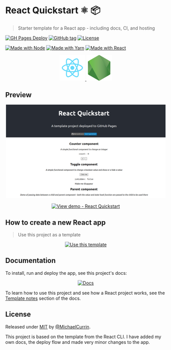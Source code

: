 # React Quickstart ⚛️ 📦
> Starter template for a React app - including docs, CI, and hosting

[![GH Pages Deploy](https://github.com/MichaelCurrin/react-quickstart/workflows/GH%20Pages%20Deploy/badge.svg)](https://github.com/MichaelCurrin/react-quickstart/actions?query=workflow:"GH+Pages+Deploy")
[![GitHub tag](https://img.shields.io/github/tag/MichaelCurrin/react-quickstart)](https://github.com/MichaelCurrin/react-quickstart/tags/)
[![License](https://img.shields.io/badge/License-MIT-blue)](#license)

[![Made with Node](https://img.shields.io/badge/Node.js->=10-blue?logo=node.js&logoColor=white)](https://nodejs.org)
[![Made with Yarn](https://img.shields.io/badge/Yarn->=1-blue?logo=yarn&logoColor=white)](https://classic.yarnpkg.com)
[![Made with React](https://img.shields.io/github/package-json/dependency-version/MichaelCurrin/react-quickstart/react?logo=react)](https://www.npmjs.com/package/react)


<div align="center">
    <a href="https://michaelcurrin.github.io/react-quickstart/">
        <img src="https://raw.githubusercontent.com/github/explore/master/topics/react/react.png"
             alt="node icon"
             title="Node.js"
             width="80" height="80" />
        <img src="https://raw.githubusercontent.com/github/explore/master/topics/nodejs/nodejs.png"
             alt="node icon"
             title="Node.js"
             width="80" height="80" />
    </a>
</div>


## Preview

<div align="center">
    <a href="https://michaelcurrin.github.io/react-quickstart/">
        <img src="/sample.png" alt="Sample screenshot of React site" title="Go to demo site" width="500" />
    </a>
    
<br>
    
[![View demo - React Quickstart](https://img.shields.io/badge/View_demo-React_App_Quickstart-blue?style=for-the-badge)](https://michaelcurrin.github.io/react-quickstart/)
    
</div>


## How to create a new React app
> Use this project as a template

<div align="center">

[![Use this template](https://img.shields.io/badge/Generate-Use_this_template-2ea44f?style=for-the-badge)](https://github.com/MichaelCurrin/react-quickstart/generate)

</div>


## Documentation

To install, run and deploy the app, see this project's docs:

<div align="center">

[![Docs](https://img.shields.io/badge/View-Documentation-blue?style=for-the-badge)](/docs/README.md)

</div>

To learn how to use this project and see how a React project works, see the [Template notes](/docs/template-notes/) section of the docs.


## License

Released under [MIT](/LICENSE) by [@MichaelCurrin](https://github.com/MichaelCurrin).

<!-- TODO remove this line when creating a project from this template -->

This project is based on the template from the React CLI. I have added my own docs, the deploy flow and made very minor changes to the app.
